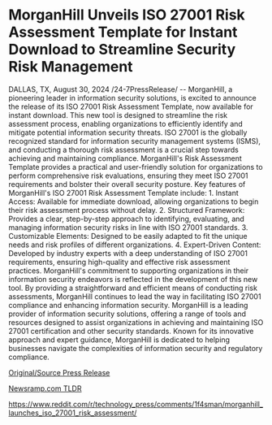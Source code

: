 # MorganHill Unveils ISO 27001 Risk Assessment Template for Instant Download to Streamline Security Risk Management

DALLAS, TX, August 30, 2024 /24-7PressRelease/ -- MorganHill, a pioneering leader in information security solutions, is excited to announce the release of its ISO 27001 Risk Assessment Template, now available for instant download. This new tool is designed to streamline the risk assessment process, enabling organizations to efficiently identify and mitigate potential information security threats.  ISO 27001 is the globally recognized standard for information security management systems (ISMS), and conducting a thorough risk assessment is a crucial step towards achieving and maintaining compliance. MorganHill's Risk Assessment Template provides a practical and user-friendly solution for organizations to perform comprehensive risk evaluations, ensuring they meet ISO 27001 requirements and bolster their overall security posture.  Key features of MorganHill's ISO 27001 Risk Assessment Template include:  1. Instant Access: Available for immediate download, allowing organizations to begin their risk assessment process without delay. 2. Structured Framework: Provides a clear, step-by-step approach to identifying, evaluating, and managing information security risks in line with ISO 27001 standards. 3. Customizable Elements: Designed to be easily adapted to fit the unique needs and risk profiles of different organizations. 4. Expert-Driven Content: Developed by industry experts with a deep understanding of ISO 27001 requirements, ensuring high-quality and effective risk assessment practices.  MorganHill's commitment to supporting organizations in their information security endeavors is reflected in the development of this new tool. By providing a straightforward and efficient means of conducting risk assessments, MorganHill continues to lead the way in facilitating ISO 27001 compliance and enhancing information security.  MorganHill is a leading provider of information security solutions, offering a range of tools and resources designed to assist organizations in achieving and maintaining ISO 27001 certification and other security standards. Known for its innovative approach and expert guidance, MorganHill is dedicated to helping businesses navigate the complexities of information security and regulatory compliance. 

[Original/Source Press Release](https://www.24-7pressrelease.com/press-release/513908/morganhill-unveils-iso-27001-risk-assessment-template-for-instant-download-to-streamline-security-risk-management)
                    

[Newsramp.com TLDR](None) 

https://www.reddit.com/r/technology_press/comments/1f4sman/morganhill_launches_iso_27001_risk_assessment/